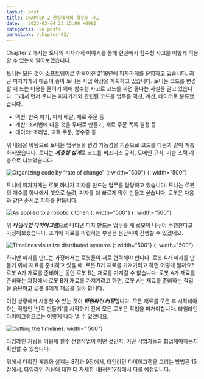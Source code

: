 ```yaml
---
layout: post
title: CHAPTER 2 현실에서의 함수형 사고
date:   2023-03-04 23:15:00 +0900
categories: ko posts
permalink: /chapter-02/
---
```


Chapter 2 에서는 토니의 피자가게 이야기를 통해 현실에서 함수형 사고를 어떻게 적용할 수 있는지 알아보겠습니다.

토니는 모든 것이 소프트웨어로 만들어진 2118년에 피자가게를 운영하고 있습니다. 최근 피자가게의 매출이 좋아 토니는 사업 확장을 계획하고 있습니다. 토니는 코드를 변경할 때 드는
비용을 줄이기 위해 함수형 사고로 코드를 짜면 좋다는 사실을 알고 있습니다. 그래서 먼저 토니는 피자가게와 관련된 코드를 업무를 액션, 계산, 데이터로 분류했습니다.

* 액션: 반죽 펴기, 피자 배달, 재료 주문 등
* 계산: 조리법에 나온 것을 두배로 만들기, 재료 주문 목록 결정 등
* 데이터: 조리법, 고객 주문, 영수증 등

위 내용을 바탕으로 토니는 업무들을 변경 가능성을 기준으로 코드를 다음과 같이 계층화하였습니다. 토니는 ***계층형 설계***로 코드를 비즈니스 규칙, 도메인 규칙, 기술 스택
계층으로 나누었습니다.

![Organizing code by “rate of change”](https://drek4537l1klr.cloudfront.net/normand/Figures/f0020-01.jpg)
{: width="500"}
{: width="500"}

토니네 피자가게는 로봇 하나가 피자를 만드는 업무를 담당하고 있습니다. 토니는 로봇의 개수를 하나에서 셋으로 늘려, 피자를 더 빠르게 많이 만들고 싶습니다. 로봇은 다음과 같은
순서로 피자를 만듭니다.

![As applied to a robotic kitchen](https://drek4537l1klr.cloudfront.net/normand/Figures/f0021-01.jpg)
{: width="500"}
{: width="500"}

위 ***타임라인 다이어그램***으로 나타낸 피자 만드는 업무를 세 로봇이 나누어 수행한다고 가정해보겠습니다. 초기에 재료를 마련하는 부분은 분담하여 진행할 수 있겠네요.

![Timelines visualize distributed systems](https://drek4537l1klr.cloudfront.net/normand/Figures/f0022-01.jpg)
{: width="500"}
{: width="500"}

하지만 피자를 만드는 과정에서는 로봇들이 서로 협력해야 합니다. 로봇 A가 피자를 만들기 위해 재료를 준비하고 있을 때, 로봇 B가 재료를 가져가려고 하면 어떻게 될까요? 로봇
A가 재료를 준비하는 동안 로봇 B는 재료를 가져갈 수 없습니다. 로봇 A가 재료를 준비하는 과정에서 로봇 B가 재료를 가져가려고 하면, 로봇 A는 재료를 준비하는 작업을 중단하고
로봇 B에게 재료를 줘야 합니다.

이런 상황에서 사용할 수 있는 것이 ***타임라인 커팅***입니다. 모든 재료를 모은 후 시작해야하는 작업인 '반죽 만들기'를 시작하기 전에 모든 로봇은 작업을 마쳐야합니다.
타임라인 다이어그램으로는 이렇게 나타 낼 수 있겠네요.

![Cutting the timeline](https://drek4537l1klr.cloudfront.net/normand/Figures/f0025-02.jpg){: width="
500"}

타임라인 커팅을 이용해 필수 선행작업이 어떤 것인지, 어떤 작업자들과 협업해야하는지 확인할 수 있습니다.

위에서 다뤄진 계층화 설계는 8장과 9장에서, 타임라인 다이어그램을 그리는 방법은 15장에서, 타임라인 커팅에 대한 더 자세한 내용은 17장에서 다룰 예정입니다.